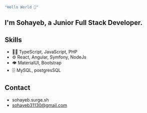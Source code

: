 ```sh
"Hello World 👋"
```
## I'm Sohayeb, a Junior Full Stack Developer.

## Skills
- 👨‍💻 TypeScript, JavaScript, PHP
- ⚙️ React, Angular, Symfony, NodeJs
- 👁️ MaterialUI, Bootstrap
- 🗄️ MySQL, postgresSQL

## Contact
- sohayeb.surge.sh
- sohayeb31130@gmail.com
